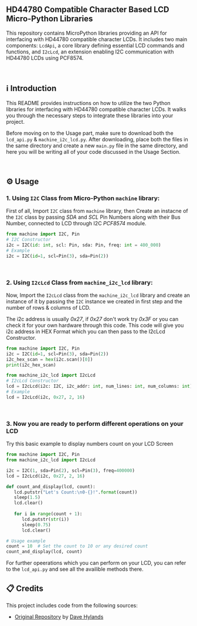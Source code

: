 ## HD44780 Compatible Character Based LCD Micro-Python Libraries

This repository contains MicroPython libraries providing an API for interfacing with HD44780 compatible character LCDs. It includes two main components: `LcdApi`, a core library defining essential LCD commands and functions, and `I2cLcd`, an extension enabling I2C communication with HD44780 LCDs using PCF8574.

<br>

## ℹ️ Introduction

This README provides instructions on how to utilize the two Python libraries for interfacing with HD44780 compatible character LCDs. It walks you through the necessary steps to integrate these libraries into your project.

Before moving on to the Usage part, make sure to download both the `lcd_api.py` & `machine_i2c_lcd.py`. After downloading, place both the files in the same directory and create a new `main.py` file in the same directory, and here you will be writing all of your code discussed in the Usage Section. 

<br>

## ⚙️ Usage
### 1. Using `I2C` Class from Micro-Python `machine` library:

First of all, Import `I2C` class from `machine` library, then Create an instacne of the `I2C` class by passing *SDA* and *SCL* Pin Numbers along with their Bus Number, connected to LCD through I2C *PCF8574* module.

```python
from machine import I2C, Pin
# I2C Constructor
i2c = I2C(id: int, scl: Pin, sda: Pin, freq: int = 400_000)
# Example
i2c = I2C(id=1, scl=Pin(3), sda=Pin(2))
```

<br>
   
### 2. Using `I2cLcd` Class from `machine_i2c_lcd` library:

Now, Import the `I2cLcd` class from the `machine_i2c_lcd` library and create an instance of it by passing the `I2C` instance we created in first step and the number of rows & columns of LCD.

The i2c address is usually *0x27*, if *0x27* don't work try *0x3F* or you can check it for your own hardware through this code. This code will give you i2c address in HEX Format which you can then pass to the I2cLcd Constructor.

```python
from machine import I2C, Pin
i2c = I2C(id=1, scl=Pin(3), sda=Pin(2))
i2c_hex_scan = hex(i2c.scan()[0])
print(i2c_hex_scan)
```

   ```python
   from machine_i2c_lcd import I2cLcd
   # I2cLcd Constructor
   lcd = I2cLcd(i2c: I2C, i2c_addr: int, num_lines: int, num_columns: int)
   # Example
   lcd = I2cLcd(i2c, 0x27, 2, 16)
   ```

<br>

### 3. Now you are ready to perform different operations on your LCD

   Try this basic example to display numbers count on your LCD Screen

   ```python
   from machine import I2C, Pin
   from machine_i2c_lcd import I2cLcd
   
   i2c = I2C(1, sda=Pin(2), scl=Pin(3), freq=400000)
   lcd = I2cLcd(i2c, 0x27, 2, 16)
   
   def count_and_display(lcd, count):
      lcd.putstr("Let's Count:\n0-{}!".format(count))
      sleep(1.5)
      lcd.clear()
       
      for i in range(count + 1):
         lcd.putstr(str(i))
         sleep(0.75)
         lcd.clear()

   # Usage example
   count = 10  # Set the count to 10 or any desired count
   count_and_display(lcd, count)
   ```
For further opeerations which you can perform on your LCD, you can refer to the `lcd_api.py` and see all the availible methods there.
   
## 📋 Credits

This project includes code from the following sources:

- [Original Repository](https://github.com/dhylands/python_lcd) by [Dave Hylands](https://github.com/dhylands)
